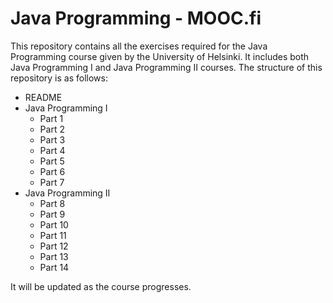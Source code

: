 # Java Programming - MOOC.fi
This repository contains all the exercises required for the Java Programming course given by the University of Helsinki. It includes both Java Programming I and Java Programming II courses.
The structure of this repository is as follows:
- README
- Java Programming I
  - Part 1
  - Part 2
  - Part 3
  - Part 4
  - Part 5
  - Part 6
  - Part 7
- Java Programming II
  - Part 8
  - Part 9
  - Part 10
  - Part 11
  - Part 12
  - Part 13
  - Part 14

It will be updated as the course progresses.
